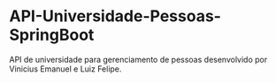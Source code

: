 # API-Universidade-Pessoas-SpringBoot
API de universidade para gerenciamento de pessoas desenvolvido por Vinicius Emanuel e Luiz Felipe.
